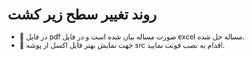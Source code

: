 # روند تغییر سطح زیر کشت
- 📌 در فایل pdf صورت مساله بیان شده است و در فایل excel مساله حل شده.
- 📌 جهت نمایش بهتر فایل اکسل از پوشه src اقدام به نصب فونت نمایید.
